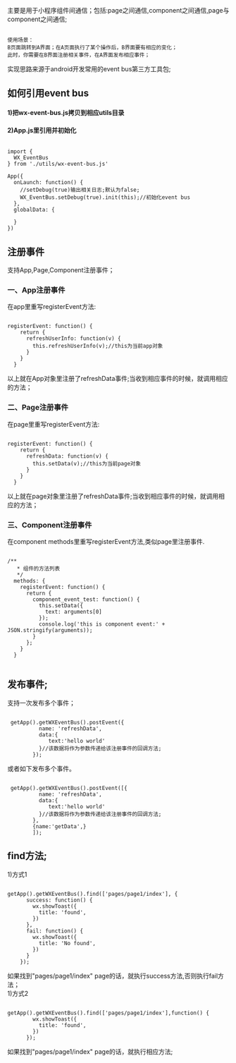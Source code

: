 主要是用于小程序组件间通信；包括:page之间通信,component之间通信,page与component之间通信;
<pre><code>  
使用场景：
B页面跳转到A界面；在A页面执行了某个操作后，B界面要有相应的变化；
此时，你需要在B界面注册相关事件，在A界面发布相应事件；
</code></pre>
实现思路来源于android开发常用的event bus第三方工具包;
## 如何引用event bus
   #### 1)把wx-event-bus.js拷贝到相应utils目录
   #### 2)App.js里引用并初始化
<pre><code>   
import {
  WX_EventBus
} from './utils/wx-event-bus.js'

App({
  onLaunch: function() {
    //setDebug(true)输出相关日志;默认为false;
    WX_EventBus.setDebug(true).init(this);//初始化event bus
  },
  globalData: {

  }
})
</code></pre>
## 注册事件
支持App,Page,Component注册事件；
### 一、App注册事件
在app里重写registerEvent方法:
<pre><code>
registerEvent: function() {
    return {
      refreshUserInfo: function(v) {
        this.refreshUserInfo(v);//this为当前app对象
      }
    }
  }
</code></pre>
以上就在App对象里注册了refreshData事件;当收到相应事件的时候，就调用相应的方法；
### 二、Page注册事件
在page里重写registerEvent方法:
<pre><code>
registerEvent: function() {
    return {
      refreshData: function(v) {
        this.setData(v);//this为当前page对象
      }
    }
  }
</code></pre>
以上就在page对象里注册了refreshData事件;当收到相应事件的时候，就调用相应的方法；

### 三、Component注册事件
在component methods里重写registerEvent方法,类似page里注册事件.
<pre><code>
/**
   * 组件的方法列表
   */
  methods: {
    registerEvent: function() {
      return {
        component_event_test: function() {
          this.setData({
            text: arguments[0]
          });
          console.log('this is component event:' + JSON.stringify(arguments));
        }
      };
    }
  }
  </code></pre>
 ## 发布事件;
 支持一次发布多个事件；
 
<pre><code>
 getApp().getWXEventBus().postEvent({
          name: 'refreshData',
          data:{
             text:'hello world'
          }//该数据将作为参数传递给该注册事件的回调方法;
        });
</code></pre>
或者如下发布多个事件。
 <pre><code>
 getApp().getWXEventBus().postEvent([{
          name: 'refreshData',
          data:{
             text:'hello world'
          }//该数据将作为参数传递给该注册事件的回调方法;
        },
        {name:'getData',}
        ]);
</code></pre>
## find方法;
1)方式1
<pre><code>
getApp().getWXEventBus().find(['pages/page1/index'], {
      success: function() {
        wx.showToast({
          title: 'found',
        })
      },
      fail: function() {
        wx.showToast({
          title: 'No found',
        })
      }
    });
</code></pre>
如果找到"pages/page1/index" page的话，就执行success方法,否则执行fail方法；
<br/>
1)方式2
<pre><code>
getApp().getWXEventBus().find(['pages/page1/index'],function() {
        wx.showToast({
          title: 'found',
        })
      });
</code></pre>
如果找到"pages/page1/index" page的话，就执行相应方法;
